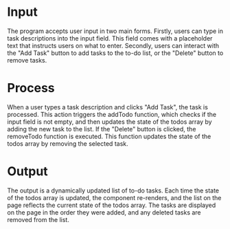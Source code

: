 # Input
The program accepts user input in two main forms. Firstly, users can type in task descriptions into the input field. This field comes with a placeholder text that instructs users on what to enter. Secondly, users can interact with the "Add Task" button to add tasks to the to-do list, or the "Delete" button to remove tasks.

# Process
When a user types a task description and clicks "Add Task", the task is processed. This action triggers the addTodo function, which checks if the input field is not empty, and then updates the state of the todos array by adding the new task to the list. If the "Delete" button is clicked, the removeTodo function is executed. This function updates the state of the todos array by removing the selected task.

# Output
The output is a dynamically updated list of to-do tasks. Each time the state of the todos array is updated, the component re-renders, and the list on the page reflects the current state of the todos array. The tasks are displayed on the page in the order they were added, and any deleted tasks are removed from the list.